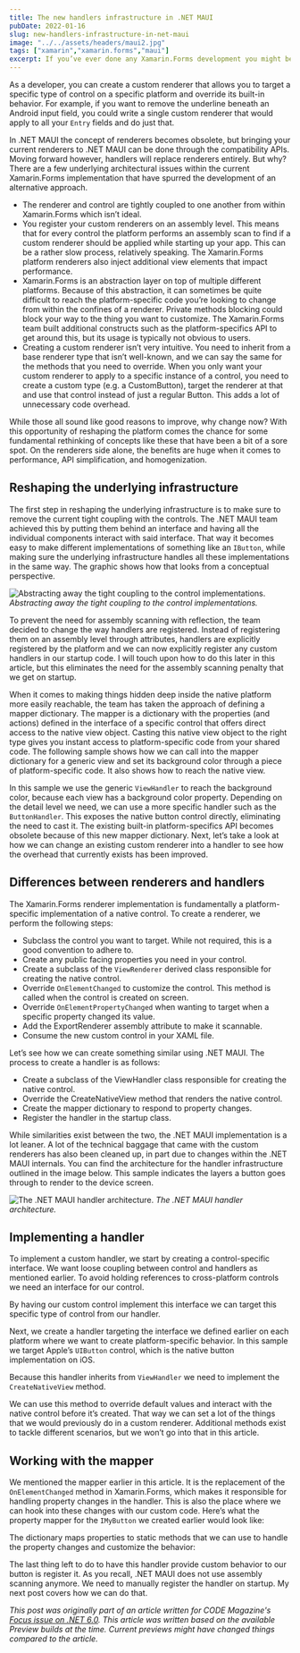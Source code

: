 ```yaml
---
title: The new handlers infrastructure in .NET MAUI
pubDate: 2022-01-16
slug: new-handlers-infrastructure-in-net-maui
image: "../../assets/headers/maui2.jpg"
tags: ["xamarin","xamarin.forms","maui"]
excerpt: If you’ve ever done any Xamarin.Forms development you might be aware of the concept of a renderer. This is a piece of code that takes care of rendering a specific control to the screen in a consistent way across each platform.
---
```

As a developer, you can create a custom renderer that allows you to target a specific type of control on a specific platform and override its built-in behavior. For example, if you want to remove the underline beneath an Android input field, you could write a single custom renderer that would apply to all your `Entry` fields and do just that. 

In .NET MAUI the concept of renderers becomes obsolete, but bringing your current renderers to .NET MAUI can be done through the compatibility APIs. Moving forward however, handlers will replace renderers entirely. But why? There are a few underlying architectural issues within the current Xamarin.Forms implementation that have spurred the development of an alternative approach.

- The renderer and control are tightly coupled to one another from within Xamarin.Forms which isn’t ideal.
- You register your custom renderers on an assembly level. This means that for every control the platform performs an assembly scan to find if a custom renderer should be applied while starting up your app. This can be a rather slow process, relatively speaking. The Xamarin.Forms platform renderers also inject additional view elements that impact performance.
- Xamarin.Forms is an abstraction layer on top of multiple different platforms. Because of this abstraction, it can sometimes be quite difficult to reach the platform-specific code you’re looking to change from within the confines of a renderer. Private methods blocking could block your way to the thing you want to customize. The Xamarin.Forms team built additional constructs such as the platform-specifics API to get around this, but its usage is typically not obvious to users.
- Creating a custom renderer isn’t very intuitive. You need to inherit from a base renderer type that isn’t well-known, and we can say the same for the methods that you need to override. When you only want your custom renderer to apply to a specific instance of a control, you need to create a custom type (e.g. a CustomButton), target the renderer at that and use that control instead of just a regular Button. This adds a lot of unnecessary code overhead. 

While those all sound like good reasons to improve, why change now? With this opportunity of reshaping the platform comes the chance for some fundamental rethinking of concepts like these that have been a bit of a sore spot. On the renderers side alone, the benefits are huge when it comes to performance, API simplification, and homogenization.

## Reshaping the underlying infrastructure

The first step in reshaping the underlying infrastructure is to make sure to remove the current tight coupling with the controls. The .NET MAUI team achieved this by putting them behind an interface and having all the individual components interact with said interface. That way it becomes easy to make different implementations of something like an `IButton`, while making sure the underlying infrastructure handles all these implementations in the same way. The graphic shows how that looks from a conceptual perspective.

![Abstracting away the tight coupling to the control implementations.](/images/posts/handlers.jpg)
*Abstracting away the tight coupling to the control implementations.*

To prevent the need for assembly scanning with reflection, the team decided to change the way handlers are registered. Instead of registering them on an assembly level through attributes, handlers are explicitly registered by the platform and we can now explicitly register any custom handlers in our startup code. I will touch upon how to do this later in this article, but this eliminates the need for the assembly scanning penalty that we get on startup.

When it comes to making things hidden deep inside the native platform more easily reachable, the team has taken the approach of defining a mapper dictionary. The mapper is a dictionary with the properties (and actions) defined in the interface of a specific control that offers direct access to the native view object. Casting this native view object to the right type gives you instant access to platform-specific code from your shared code. The following sample shows how we can call into the mapper dictionary for a generic view and set its background color through a piece of platform-specific code. It also shows how to reach the native view.

<script src="https://gist.github.com/sthewissen/e18526c22c3d8f43efc2ec097405b3e6.js"></script>

In this sample we use the generic `ViewHandler` to reach the background color, because each view has a background color property. Depending on the detail level we need, we can use a more specific handler such as the `ButtonHandler`. This exposes the native button control directly, eliminating the need to cast it. The existing built-in platform-specifics API becomes obsolete because of this new mapper dictionary. Next, let’s take a look at how we can change an existing custom renderer into a handler to see how the overhead that currently exists has been improved.

## Differences between renderers and handlers

The Xamarin.Forms renderer implementation is fundamentally a platform-specific implementation of a native control. To create a renderer, we perform the following steps:

- Subclass the control you want to target. While not required, this is a good convention to adhere to.
- Create any public facing properties you need in your control.
- Create a subclass of the `ViewRenderer` derived class responsible for creating the native control.
- Override `OnElementChanged` to customize the control. This method is called when the control is created on screen.
- Override `OnElementPropertyChanged` when wanting to target when a specific property changed its value.
- Add the ExportRenderer assembly attribute to make it scannable.
- Consume the new custom control in your XAML file. 

Let’s see how we can create something similar using .NET MAUI. The process to create a handler is as follows:

- Create a subclass of the ViewHandler class responsible for creating the native control.
- Override the CreateNativeView method that renders the native control.
- Create the mapper dictionary to respond to property changes.
- Register the handler in the startup class.

While similarities exist between the two, the .NET MAUI implementation is a lot leaner. A lot of the technical baggage that came with the custom renderers has also been cleaned up, in part due to changes within the .NET MAUI internals. You can find the architecture for the handler infrastructure outlined in the image below. This sample indicates the layers a button goes through to render to the device screen.

![The .NET MAUI handler architecture.](/images/posts/handlers2.jpg)
*The .NET MAUI handler architecture.*

## Implementing a handler

To implement a custom handler, we start by creating a control-specific interface. We want loose coupling between control and handlers as mentioned earlier. To avoid holding references to cross-platform controls we need an interface for our control. 

<script src="https://gist.github.com/sthewissen/7791e1e93b252e8dbb553ae5b49309df.js"></script>

By having our custom control implement this interface we can target this specific type of control from our handler.

<script src="https://gist.github.com/sthewissen/97d93f9e939ae19cc3498fae7bca9cb4.js"></script>

Next, we create a handler targeting the interface we defined earlier on each platform where we want to create platform-specific behavior. In this sample we target Apple’s `UIButton` control, which is the native button implementation on iOS.

<script src="https://gist.github.com/sthewissen/485c9e92e9a95e1b9a7928e282b9729b.js"></script>

Because this handler inherits from `ViewHandler` we need to implement the `CreateNativeView` method.

<script src="https://gist.github.com/sthewissen/668995da560ba267af8a076eb5716694.js"></script>

We can use this method to override default values and interact with the native control before it’s created. That way we can set a lot of the things that we would previously do in a custom renderer. Additional methods exist to tackle different scenarios, but we won’t go into that in this article.

## Working with the mapper

We mentioned the mapper earlier in this article. It is the replacement of the `OnElementChanged` method in Xamarin.Forms, which makes it responsible for handling property changes in the handler. This is also the place where we can hook into these changes with our custom code. Here’s what the property mapper for the `IMyButton` we created earlier would look like:

<script src="https://gist.github.com/sthewissen/94b0f5442faf12e7cf49ac9cd074be6c.js"></script>

The dictionary maps properties to static methods that we can use to handle the property changes and customize the behavior:

<script src="https://gist.github.com/sthewissen/885a1f2c3cd88a9f446e489da90f78d7.js"></script>

The last thing left to do to have this handler provide custom behavior to our button is register it. As you recall, .NET MAUI does not use assembly scanning anymore. We need to manually register the handler on startup. My next post covers how we can do that.

_This post was originally part of an article written for CODE Magazine's [Focus issue on .NET 6.0](https://www.codemag.com/Magazine/Issue/dotnet6). This article was written based on the available Preview builds at the time. Current previews might have changed things compared to the article._